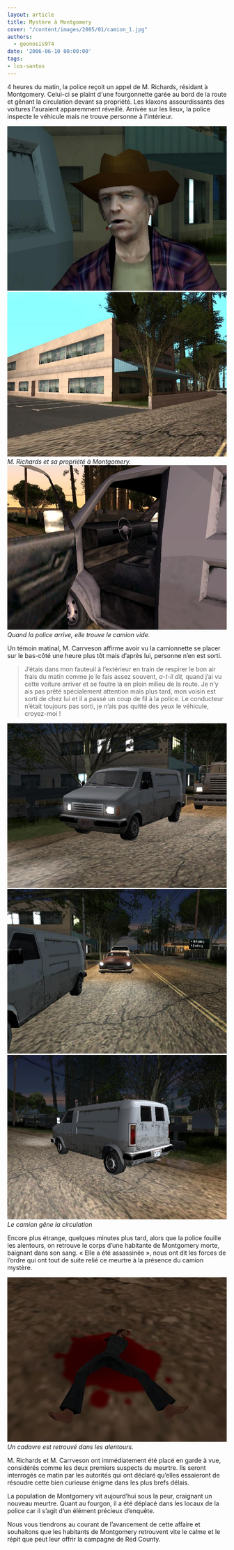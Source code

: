 ```yaml
---
layout: article
title: Mystère à Montgomery
cover: "/content/images/2005/01/camion_1.jpg"
authors:
  - geonosis974
date: '2006-06-10 00:00:00'
tags:
- los-santos
---
```


4 heures du matin, la police reçoit un appel de M. Richards, résidant à Montgomery. Celui-ci se plaint d'une fourgonnette garée au bord de la route et gênant la circulation devant sa propriété. Les klaxons assourdissants des voitures l'auraient apparemment réveillé. Arrivée sur les lieux, la police inspecte le véhicule mais ne trouve personne à l'intérieur.

![](/content/images/2005/01/propr2.jpg)
![M. Richards et sa propriété à Montgomery.](/content/images/2005/01/propr.jpg)
_M. Richards et sa propriété à Montgomery._[](/content/images/2005/01/police_arriv_e_1.jpg)
![Quand la police arrive, elle trouve le camion vide.](/content/images/2005/01/camio_vide_1.jpg)
_Quand la police arrive, elle trouve le camion vide._

Un témoin matinal, M. Carrveson affirme avoir vu la camionnette se placer sur le bas-côté une heure plus tôt mais d’après lui, personne n’en est sorti.

> J’étais dans mon fauteuil à l’extérieur en train de respirer le bon air frais du matin comme je le fais assez souvent, _a-t-il dit,_ quand j’ai vu cette voiture arriver et se foutre là en plein milieu de la route. Je n’y ais pas prêté spécialement attention mais plus tard, mon voisin est sorti de chez lui et il a passé un coup de fil à la police. Le conducteur n’était toujours pas sorti, je n’ais pas quitté des yeux le véhicule, croyez-moi !

![](/content/images/2005/01/camion_1.jpg)
![](/content/images/2005/01/camion_2.jpg)
![Le camion gêne la circulation](/content/images/2005/01/camion_3.jpg)
_Le camion gêne la circulation_

Encore plus étrange, quelques minutes plus tard, alors que la police fouille les alentours, on retrouve le corps d’une habitante de Montgomery morte, baignant dans son sang. « Elle a été assassinée », nous ont dit les forces de l’ordre qui ont tout de suite relié ce meurtre à la présence du camion mystère.

![Un cadavre est retrouvé dans les alentours.](/content/images/2005/01/meutre.jpg)
_Un cadavre est retrouvé dans les alentours._

M. Richards et M. Carrveson ont immédiatement été placé en garde à vue, considérés comme les deux premiers suspects du meurtre. Ils seront interrogés ce matin par les autorités qui ont déclaré qu’elles essaieront de résoudre cette bien curieuse énigme dans les plus brefs délais.

La population de Montgomery vit aujourd’hui sous la peur, craignant un nouveau meurtre. Quant au fourgon, il a été déplacé dans les locaux de la police car il s’agit d’un élément précieux d’enquête.

Nous vous tiendrons au courant de l’avancement de cette affaire et souhaitons que les habitants de Montgomery retrouvent vite le calme et le répit que peut leur offrir la campagne de Red County.